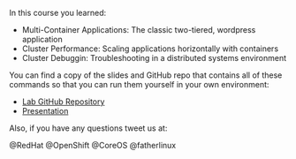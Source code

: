 In this course you learned:

- Multi-Container Applications: The classic two-tiered, wordpress application
- Cluster Performance: Scaling applications horizontally with containers
- Cluster Debuggin: Troubleshooting in a distributed systems environment

You can find a copy of the slides and GitHub repo that contains all of these commands so that you can run them yourself in your own environment:

- [Lab GitHub Repository](https://github.com/openshift-labs/learn-katacoda)
- [Presentation](https://docs.google.com/presentation/d/1fC9cKR2-kFW5l-VEk0Z5_1vriYpROXOXM_5rhyVnBi4/edit#slide=id.g20639ff941_0_42)

Also, if you have any questions tweet us at:

@RedHat @OpenShift @CoreOS @fatherlinux
